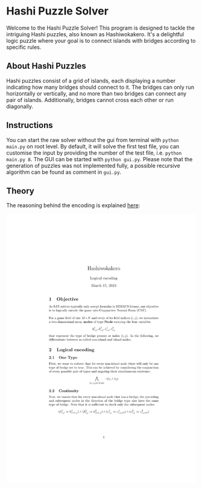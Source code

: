 # Hashi Puzzle Solver

Welcome to the Hashi Puzzle Solver! This program is designed to tackle the intriguing Hashi puzzles, also known as Hashiwokakero. It's a delightful logic puzzle where your goal is to connect islands with bridges according to specific rules.

## About Hashi Puzzles
Hashi puzzles consist of a grid of islands, each displaying a number indicating how many bridges should connect to it. The bridges can only run horizontally or vertically, and no more than two bridges can connect any pair of islands. Additionally, bridges cannot cross each other or run diagonally.

## Instructions

You can start the raw solver without the gui from terminal with `python main.py` on root level. By default, it will solve the first test file, you can customise the input by providing the number of the test file, i.e. `python main.py 8`. The GUI can be started with `python gui.py`. Please note that the generation of puzzles was not implemented fully, a possible recursive algorithm can be found as comment in `gui.py`.

## Theory

The reasoning behind the encoding is explained [here](Hashi.pdf):

![Alt text](Hashi.pdf/?raw=true "Optional Title")


